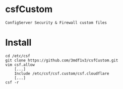 # csfCustom
	ConfigServer Security & Firewall custom files
# Install
	cd /etc/csf
	git clone https://github.com/3mdf1v3/csfCustom.git
  	vim csf.allow
	    [...]
	    Include /etc/csf/csf.custom/csf.cloudflare
	    [...]
	csf -r

